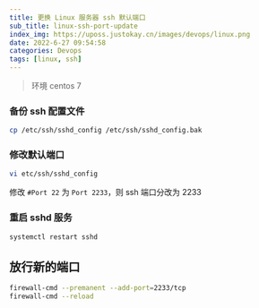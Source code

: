 ```yaml
---
title: 更换 Linux 服务器 ssh 默认端口
sub_title: linux-ssh-port-update
index_img: https://uposs.justokay.cn/images/devops/linux.png
date: 2022-6-27 09:54:58
categories: Devops
tags: [linux, ssh]
---
```


> 环境 centos 7

### 备份 ssh 配置文件

```bash
cp /etc/ssh/sshd_config /etc/ssh/sshd_config.bak
```

### 修改默认端口

```bash
vi etc/ssh/sshd_config
```

修改 `#Port 22` 为 `Port 2233`，则 ssh 端口分改为 2233

### 重启 sshd 服务

```bash
systemctl restart sshd
```

## 放行新的端口

```bash
firewall-cmd --premanent --add-port=2233/tcp
firewall-cmd --reload
```
